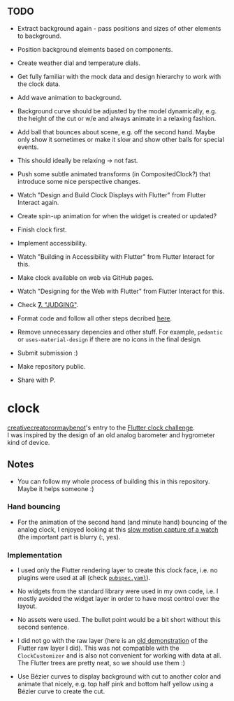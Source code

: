 ## TODO

 * Extract background again - pass positions and sizes of other elements to background.

 * Position background elements based on components.

 * Create weather dial and temperature dials.

 * Get fully familiar with the mock data and design hierarchy to work with the clock data.

 * Add wave animation to background.

 * Background curve should be adjusted by the model dynamically, e.g. the height of the cut or w/e and always animate in a relaxing fashion.

 * Add ball that bounces about scene, e.g. off the second hand. Maybe only show it sometimes or make it slow and show other balls for special events.

  * This should ideally be relaxing -> not fast.

 * Push some subtle animated transforms (in CompositedClock?) that introduce some nice perspective changes.

 * Watch "Design and Build Clock Displays with Flutter" from Flutter Interact again.

 * Create spin-up animation for when the widget is created or updated?

 * Finish clock first.

 * Implement accessibility.

  * Watch "Building in Accessibility with Flutter" from Flutter Interact for this.

 * Make clock available on web via GitHub pages.

  * Watch "Designing for the Web with Flutter" from Flutter Interact for this.

 * Check [**7.** "JUDGING"](https://docs.google.com/document/d/1ybyQCK8Sy7vrD9wuc6pbgwVkyrVZ7Rd_41r5NXGqlt8/edit?usp=sharing).

 * Format code and follow all other steps decribed [here](https://flutter.dev/clock#submissions).

 * Remove unnecessary depencies and other stuff. For example, `pedantic` or `uses-material-design` if there are no icons in the final design.

 * Submit submission :)

 * Make repository public.

 * Share with P.

# clock

[creativecreatorormaybenot](https://github.com/creativecreatorormaybenot)'s entry to the [Flutter clock challenge](https://flutter.dev/clock).  
I was inspired by the design of an old analog barometer and hygrometer kind of device.

## Notes

 * You can follow my whole process of building this in this repository. Maybe it helps someone :)

### Hand bouncing

 * For the animation of the second hand (and minute hand) bouncing of the analog clock, I enjoyed looking at this [slow motion capture of a watch](https://youtu.be/tyl7-gHRBX8?t=29) (the important part is blurry (:, yes).

### Implementation

 * I used only the Flutter rendering layer to create this clock face, i.e. no plugins were used at all (check [`pubspec.yaml`](https://github.com/creativecreatorormaybenot/clock/blob/master/gdr_clock/pubspec.yaml)).

 * No widgets from the standard library were used in my own code, i.e. I mostly avoided the widget layer in order to have most control over the layout.

 * No assets were used. The bullet point would be a bit short without this second sentence.

 * I did not go with the raw layer (here is an [old demonstration](https://github.com/creativecreatorormaybenot/pong) of the Flutter raw layer I did). This was not compatible with the `ClockCustomizer` and is also not convenient for working with data at all. The Flutter trees are pretty neat, so we should use them :)

 * Use Bézier curves to display background with cut to another color and animate that nicely, e.g. top half pink and bottom half yellow using a Bézier curve to create the cut.